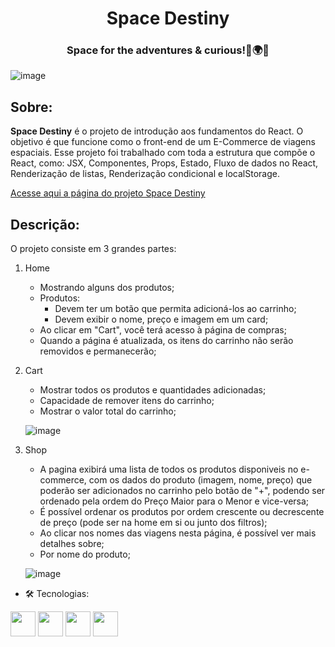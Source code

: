 <h1 align="center">Space Destiny</h1>
<h3 align="center">Space for the adventures & curious!🚀🌍🌚</h3>

![image](https://user-images.githubusercontent.com/111308068/212761975-ad2e0d16-a4d7-469d-96ca-c6bfde00870e.png)

## Sobre:

**Space Destiny** é o projeto de introdução aos fundamentos do React. O objetivo é que funcione como o front-end de um E-Commerce de viagens espaciais. Esse projeto foi trabalhado com toda a estrutura que compõe o React, como: JSX, Componentes, Props, Estado, Fluxo de dados no React, Renderização de listas, Renderização condicional e localStorage.

<a href="https://diligent-blow.surge.sh/home">Acesse aqui a página do projeto Space Destiny</a>

## Descrição:

O projeto consiste em 3 grandes partes:

1. Home
    - Mostrando alguns dos produtos;
    - Produtos:
        - Devem ter um botão que permita adicioná-los ao carrinho;
        - Devem exibir o nome, preço e imagem em um card;
	- Ao clicar em "Cart", você terá acesso à página de compras;
	- Quando a página é atualizada, os itens do carrinho não serão removidos e permanecerão;
2. Cart
    - Mostrar todos os produtos e quantidades adicionadas;
    - Capacidade de remover itens do carrinho;
    - Mostrar o valor total do carrinho;
    
    ![image](https://user-images.githubusercontent.com/111308068/212764593-e31e2266-83a0-47c4-b5ae-e35e4c7cda7a.png)
            
3. Shop
    - A pagina exibirá uma lista de todos os produtos disponiveis no e-commerce, com os dados do produto (imagem, nome, preço) que poderão ser adicionados no carrinho     pelo botão de "+", podendo ser ordenado pela ordem do Preço Maior para o Menor e vice-versa;
    - É possível ordenar os produtos por ordem crescente ou decrescente de preço (pode ser na home em si ou junto dos filtros);
    - Ao clicar nos nomes das viagens nesta página, é possível ver mais detalhes sobre;
    - Por nome do produto;
    
    ![image](https://user-images.githubusercontent.com/111308068/212761652-2f25a6ea-8948-49a8-90f6-97d235f3052e.png)
    
- 🛠️ Tecnologias:

<img src="https://cdn.jsdelivr.net/gh/devicons/devicon/icons/css3/css3-original.svg" width="40" height="40"/> <img 
src="https://cdn.jsdelivr.net/gh/devicons/devicon/icons/html5/html5-original.svg" width="40" height="40" /> <img src="https://cdn.jsdelivr.net/gh/devicons/devicon/icons/javascript/javascript-original.svg" width="40" height="40" /> <img src="https://cdn.jsdelivr.net/gh/devicons/devicon/icons/react/react-original-wordmark.svg" width="40" height="40"/>
